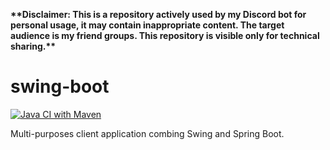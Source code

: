 <p align="left"><b>**Disclaimer: This is a repository actively used by my Discord bot for personal usage, it may contain inappropriate content. The target audience is my friend groups. This repository is visible only for technical sharing.**</b></p>

# swing-boot
[![Java CI with Maven](https://github.com/Benwyw/Ben-AI-Java/actions/workflows/maven.yml/badge.svg?branch=main)](https://github.com/Benwyw/Ben-AI-Java/actions/workflows/maven.yml)

Multi-purposes client application combing Swing and Spring Boot.
